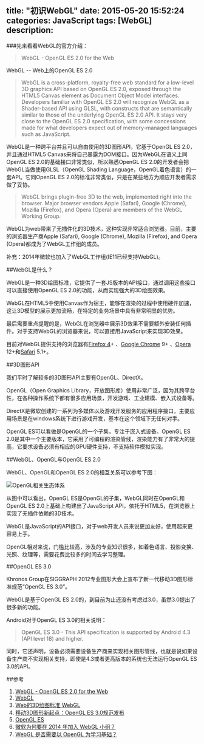 title: "初识WebGL"
date: 2015-05-20 15:52:24
categories: JavaScript
tags: [WebGL]
description: 
---

###先来看看WebGL的官方介绍：

>WebGL - OpenGL ES 2.0 for the Web

WebGL -- Web上的OpenGL ES 2.0

>WebGL is a cross-platform, royalty-free web standard for a low-level 3D graphics API based on OpenGL ES 2.0, exposed through the HTML5 Canvas element as Document Object Model interfaces. Developers familiar with OpenGL ES 2.0 will recognize WebGL as a Shader-based API using GLSL, with constructs that are semantically similar to those of the underlying OpenGL ES 2.0 API. It stays very close to the OpenGL ES 2.0 specification, with some concessions made for what developers expect out of memory-managed languages such as JavaScript.

WebGL是一种跨平台并且可以自由使用的3D图形API，它基于OpenGL ES 2.0，并且通过HTML5 Canvas来将自己暴露为DOM接口。因为WebGL在语义上同OpenGL ES 2.0的基础接口非常类似，所以熟悉OpenGL ES 2.0的开发者会把WebGL当做使用GLSL（OpenGL Shading Language，OpenGL着色语言）的一套API。它同OpenGL ES 2.0的标准非常类似，只是在某些地方为顺应开发者需求做了妥协。

>WebGL brings plugin-free 3D to the web, implemented right into the browser. Major browser vendors Apple (Safari), Google (Chrome), Mozilla (Firefox), and Opera (Opera) are members of the WebGL Working Group.

WebGL为web带来了无插件化的3D技术，这种实现非常适合浏览器。目前，主要的浏览器生产商Apple (Safari), Google (Chrome), Mozilla (Firefox), and Opera (Opera)都成为了WebGL工作组的成员。

补充：2014年微软也加入了WebGL工作组(IE11已经支持WebGL)。

<!--more-->

##WebGL是什么？

WebGL是一种3D绘图标准，它提供了一套JS版本的API接口，通过调用这些接口可以直接使用OpenGL ES 2.0的功能，从而实现强大的3D绘图效果。

WebGL在HTML5中使用Canvas作为宿主，能够在渲染的过程中使用硬件加速，这让3D模型的展示更加流畅，在特定的业务场景中具有非常明显的优势。

最后需要重点提醒的是，WebGL在浏览器中展示3D效果不需要额外安装任何插件。对于支持WebGL的浏览器来说，可以直接用JavaScript来实现3D效果。

目前对WebGL提供支持的浏览器有[Firefox 4](https://developer.mozilla.org/en-US/docs/Firefox_4_for_developers)+ 、[Google Chrome](http://www.google.com/chrome/) 9+ 、[Opera](http://www.opera.com/) 12+和[Safari](http://www.apple.com.cn/safari/) 5.1+。

##3D图形API

我们平时了解较多的3D图形API主要有OpenGL、DirectX。

OpenGL（Open Graphics Library，开放图形库）使用非常广泛，因为其跨平台性，在各种操作系统下都有很多应用场景，开发游戏、工业建模、嵌入式设备等。

DirectX是微软创建的一系列为多媒体以及游戏开发服务的应用程序接口，主要应用场景是在windows系统下进行游戏开发，基本在这个领域下无任何对手。

OpenGL ES可以看做是OpenGL的一个子集，专注于嵌入式设备。OpenGL ES 2.0是其中一个主要版本，它采用了可编程的渲染管线，渲染能力有了非常大的提高，它要求设备必须有相应的GPU硬件支持，不支持软件模拟实现。


##WebGL、OpenGL与OpenGL ES 2.0

WebGL、OpenGL和OpenGL ES 2.0的相互关系可以参考下图：

![OpenGL相关生态体系](https://b-i-1258690965.cos.ap-beijing.myqcloud.com/blog/OpenGL-related-Ecosystem.jpg)

从图中可以看出，OpenGL ES是OpenGL的子集，WebGL同时在OpenGL和OpenGL ES 2.0上基础上构建出了JavaScript API，依托于HTML5，在浏览器上实现了无插件依赖的3D技术。

WebGL是JavaScript的API接口，对于web开发人员来说更加友好，使用起来更容易上手。

OpenGL相对来说，门槛比较高，涉及的专业知识很多，如着色语言、投影变换、光照、纹理等，需要花费比较多的时间去学习整理。

##OpenGL ES 3.0

Khronos Group在SIGGRAPH 2012专业图形大会上宣布了新一代移动3D图形标准规范“OpenGL ES 3.0”。

WebGL是基于OpenGL ES 2.0的，到目前为止还没有考虑过3.0，虽然3.0提出了很多新的功能。

Android对于OpenGL ES 3.0的相关说明：

>OpenGL ES 3.0 - This API specification is supported by Android 4.3 (API level 18) and higher.

同时，它还声明，设备必须需要设备生产商来实现相关图形管线，也就是说如果设备生产商不实现相关支持，即使是4.3或者更高版本的系统也无法运行OpenGL ES 3.0的API。


##参考

1. [WebGL - OpenGL ES 2.0 for the Web](http://cn.khronos.org/webgl)
2. [WebGL](https://developer.mozilla.org/zh-CN/docs/Web/WebGL)
2. [Web的3D绘图标准 WebGL](http://www.oschina.net/p/webgl)
3. [移动3D图形新起点：OpenGL ES 3.0规范发布](http://news.mydrivers.com/1/236/236922.htm)
4. [OpenGL ES](http://developer.android.com/guide/topics/graphics/opengl.html)
5. [微软为何要在 2014 年加入 WebGL 小组？](http://www.zhihu.com/question/24813635)
6. [WebGL 是否需要以 OpenGL 为学习基础？](http://www.zhihu.com/question/19993499)
